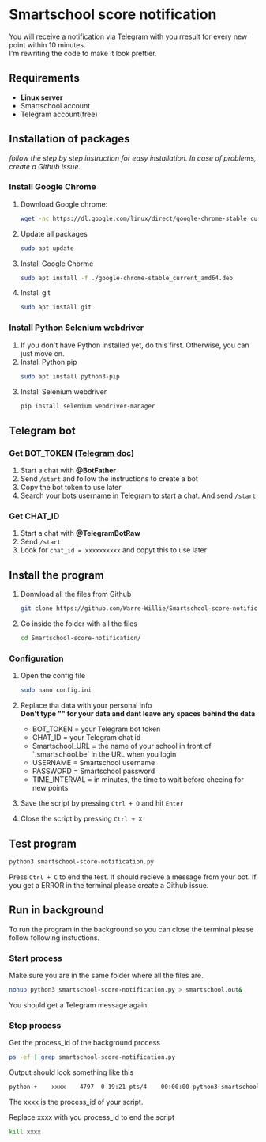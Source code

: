 # Smartschool score notification

You will receive a notification via Telegram with you rresult for every new point within 10 minutes.  
I'm rewriting the code to make it look prettier.

## Requirements  
* **Linux server**
* Smartschool account
* Telegram account(free)

## Installation of packages
_follow the step by step instruction for easy installation. In case of problems, create a Github issue._
### Install Google Chrome
1. Download Google chrome:
   ```sh
   wget -nc https://dl.google.com/linux/direct/google-chrome-stable_current_amd64.deb
   ```
2. Update all packages
   ```sh
   sudo apt update
   ```
3. Install Google Chorme
   ```sh
   sudo apt install -f ./google-chrome-stable_current_amd64.deb
   ```
4. Install git
   ```sh
   sudo apt install git
   ```

### Install Python Selenium webdriver
1. If you don't have Python installed yet, do this first. Otherwise, you can just move on.
2. Install Python pip
   ```sh
   sudo apt install python3-pip
   ```
3. Install Selenium webdriver
   ```sh
   pip install selenium webdriver-manager
   ```
## Telegram bot  
### Get BOT_TOKEN ([Telegram doc](https://core.telegram.org/bots/tutorial#obtain-your-bot-token))
1. Start a chat with **@BotFather**
2. Send `/start` and follow the instructions to create a bot
3. Copy the bot token to use later
4.  Search your bots username in Telegram to start a chat. And send `/start`
### Get CHAT_ID  
1. Start a chat with **@TelegramBotRaw**
2. Send `/start`
3. Look for `chat_id = xxxxxxxxxx` and copyt this to use later

## Install the program
1. Donwload all the files from Github
   ```sh
   git clone https://github.com/Warre-Willie/Smartschool-score-notification.git
   ```
3. Go inside the folder with all the files
   ```sh
   cd Smartschool-score-notification/
   ```
### Configuration
1. Open the config file
   ```sh
   sudo nano config.ini
   ```
2. Replace tha data with your personal info  
   **Don't type "" for your data and dant leave any spaces behind the data**  
   * BOT_TOKEN = your Telegram bot token
   * CHAT_ID = your Telegram chat id
   * Smartschool_URL = the name of your school in front of `.smartschool.be´ in the URL when you login
   * USERNAME = Smartschool username
   * PASSWORD = Smartschool password
   * TIME_INTERVAL = in minutes, the time to wait before checing for new points
   
3. Save the script by pressing `Ctrl + O` and hit `Enter`
4. Close the script by pressing `Ctrl + X` 

## Test program
```sh
python3 smartschool-score-notification.py
```
Press `Ctrl + C` to end the test.
If should recieve a message from your bot. If you get a ERROR in the terminal please create a Github issue.  

## Run in background
To run the program in the background so you can close the terminal please follow following instuctions.

### Start process
Make sure you are in the same folder where all the files are.
```sh
nohup python3 smartschool-score-notification.py > smartschool.out&
```
You should get a Telegram message again.

### Stop process
Get the process_id of the background process
```sh
ps -ef | grep smartschool-score-notification.py
```
Output should look something like this
```sh
python-+    xxxx    4797  0 19:21 pts/4    00:00:00 python3 smartschool-score-notification.py`
```
The xxxx is the process_id of your script.  

Replace xxxx with you process_id to end the script
```sh
kill xxxx
```

